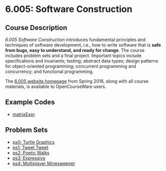 # 6.005: Software Construction

## Course Description

*6.005 Software Construction* introduces fundamental principles and techniques of software development, i.e., how to write software that is **safe from bugs, easy to understand, and ready for change**. The course includes problem sets and a final project. Important topics include specifications and invariants; testing; abstract data types; design patterns for object-oriented programming; concurrent programming and concurrency; and functional programming.
>
The [6.005 website homepage](https://ocw.mit.edu/ans7870/6/6.005/s16/) from Spring 2016, along with all course materials, is available to OpenCourseWare users.

## Example Codes

- [matrixExpr](https://ocw.mit.edu/ans7870/6/6.005/s16/classes/16-recursive-data-types/matexpr/)

## Problem Sets

- [ps0: Turtle Graphics](https://ocw.mit.edu/ans7870/6/6.005/s16/psets/ps0/)
- [ps1: Tweet Tweet](https://ocw.mit.edu/ans7870/6/6.005/s16/psets/ps1/)
- [ps2: Poetic Walks](https://ocw.mit.edu/ans7870/6/6.005/s16/psets/ps2/)
- [ps3: Expressivo](https://ocw.mit.edu/ans7870/6/6.005/s16/psets/ps3/)
- [ps4: Multiplayer Minesweeper](https://ocw.mit.edu/ans7870/6/6.005/s16/psets/ps4/)
